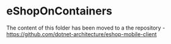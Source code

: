 # eShopOnContainers
The content of this folder has been moved to a the repository - https://github.com/dotnet-architecture/eshop-mobile-client